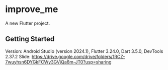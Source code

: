 # improve_me

A new Flutter project.

## Getting Started

Version: Android Studio (version 2024.1), Flutter 3.24.0, Dart 3.5.0, DevTools 2.37.2
Slide: https://drive.google.com/drive/folders/1RCZ-7wuyhsn6DYGkFCWy3GVjQa6m-JT0?usp=sharing